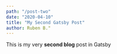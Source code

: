 ```yaml
---
path: "/post-two"
date: "2020-04-10"
title: "My Second Gatsby Post"
author: Ruben B."
---
```


This is my very **second blog** post in Gatsby